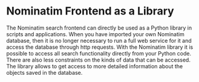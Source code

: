 # Nominatim Frontend as a Library

The Nominatim search frontend can directly be used as a Python library in
scripts and applications. When you have imported your own Nominatim database,
then it is no longer necessary to run a full web service for it and access
the database through http requests. With the Nominatim library it is possible
to access all search functionality directly from your Python code. There are
also less constraints on the kinds of data that can be accessed. The library
allows to get access to more detailed information about the objects saved
in the database.


